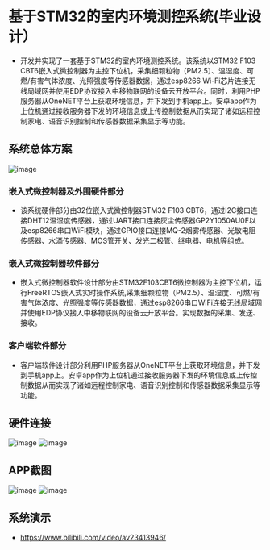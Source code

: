# 基于STM32的室内环境测控系统(毕业设计）
- 开发并实现了一套基于STM32的室内环境测控系统。该系统以STM32 F103 CBT6嵌入式微控制器为主控下位机，采集细颗粒物（PM2.5）、温湿度、可燃/有害气体浓度、光照强度等传感器数据，通过esp8266 Wi-Fi芯片连接无线局域网并使用EDP协议接入中移物联网的设备云开放平台。同时，利用PHP服务器从OneNET平台上获取环境信息，并下发到手机app上。安卓app作为上位机通过接收服务器下发的环境信息或上传控制数据从而实现了诸如远程控制家电、语音识别控制和传感器数据采集显示等功能。

## 系统总体方案
![image](https://github.com/lijunlang/IEMCS/blob/master/pic/%E7%B3%BB%E7%BB%9F%E6%80%BB%E4%BD%93%E6%96%B9%E6%A1%88.png)
### 嵌入式微控制器及外围硬件部分
- 该系统硬件部分由32位嵌入式微控制器STM32 F103 CBT6，通过I2C接口连接DHT12温湿度传感器，通过UART接口连接灰尘传感器GP2Y1050AU0F以及esp8266串口WiFi模块，通过GPIO接口连接MQ-2烟雾传感器、光敏电阻传感器、水滴传感器、MOS管开关、发光二极管、继电器、电机等组成。
### 嵌入式微控制器软件部分
- 嵌入式微控制器软件设计部分由STM32F103CBT6微控制器为主控下位机，运行FreeRTOS嵌入式实时操作系统,采集细颗粒物（PM2.5）、温湿度、可燃/有害气体浓度、光照强度等传感器数据，通过esp8266串口WiFi连接无线局域网并使用EDP协议接入中移物联网的设备云开放平台。实现数据的采集、发送、接收。
### 客户端软件部分
- 客户端软件设计部分利用PHP服务器从OneNET平台上获取环境信息，并下发到手机app上。安卓app作为上位机通过接收服务器下发的环境信息或上传控制数据从而实现了诸如远程控制家电、语音识别控制和传感器数据采集显示等功能。

## 硬件连接
![image](https://github.com/lijunlang/IEMCS/blob/master/pic/%E7%A1%AC%E4%BB%B6%E8%BF%9E%E6%8E%A5%E5%9B%BE1.png)
![image](https://github.com/lijunlang/IEMCS/blob/master/pic/%E7%A1%AC%E4%BB%B6%E8%BF%9E%E6%8E%A5%E5%9B%BE2.png)

## APP截图
![image](https://github.com/lijunlang/IEMCS/blob/master/APP/%E6%89%8B%E6%9C%BA%E6%88%AA%E5%9B%BE1.png)
![image](https://github.com/lijunlang/IEMCS/blob/master/APP/%E6%89%8B%E6%9C%BA%E6%88%AA%E5%9B%BE2.png)

## 系统演示
- https://www.bilibili.com/video/av23413946/
